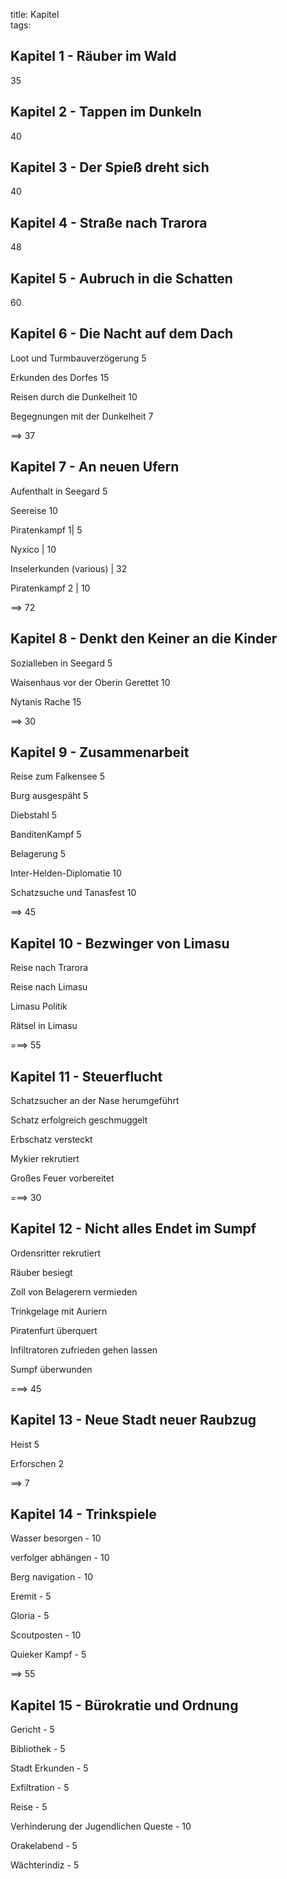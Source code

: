 title: Kapitel  
tags:   
## Kapitel 1 - Räuber im Wald

35

## Kapitel 2 - Tappen im Dunkeln

40

## Kapitel 3 - Der Spieß dreht sich

40

## Kapitel 4 - Straße nach Trarora

48

## Kapitel 5 - Aubruch in die Schatten

60 

## Kapitel 6 - Die Nacht auf dem Dach

Loot und Turmbauverzögerung 5  

Erkunden des Dorfes 15  

Reisen durch die Dunkelheit 10  

Begegnungen mit der Dunkelheit 7  

==> 37

## Kapitel 7 - An neuen Ufern

Aufenthalt in Seegard 5  

Seereise 10  

Piratenkampf 1| 5  

Nyxico | 10  

Inselerkunden (various) | 32  

Piratenkampf 2 | 10  

==> 72

## Kapitel 8 - Denkt den Keiner an die Kinder

Sozialleben in Seegard 5

Waisenhaus vor der Oberin Gerettet 10

Nytanis Rache 15

==> 30

## Kapitel 9 - Zusammenarbeit

Reise zum Falkensee 5

Burg ausgespäht 5

Diebstahl 5

BanditenKampf 5

Belagerung 5

Inter-Helden-Diplomatie 10

Schatzsuche und Tanasfest 10

==> 45

## Kapitel 10 - Bezwinger von Limasu

Reise nach Trarora

Reise nach Limasu

Limasu Politik

Rätsel in Limasu

===> 55

## Kapitel 11 - Steuerflucht

Schatzsucher an der Nase herumgeführt

Schatz erfolgreich geschmuggelt

Erbschatz versteckt

Mykier rekrutiert

Großes Feuer vorbereitet

===> 30

## Kapitel 12 - Nicht alles Endet im Sumpf  

Ordensritter rekrutiert

Räuber besiegt

Zoll von Belagerern vermieden

Trinkgelage mit Auriern

Piratenfurt überquert

Infiltratoren zufrieden gehen lassen

Sumpf überwunden

===> 45

## Kapitel 13 - Neue Stadt neuer Raubzug

Heist 5   

Erforschen 2  

==> 7

## Kapitel 14 - Trinkspiele  

Wasser besorgen - 10  

verfolger abhängen - 10  

Berg navigation - 10  

Eremit - 5  

Gloria - 5   

Scoutposten - 10  

Quieker Kampf - 5  

==> 55

## Kapitel 15 - Bürokratie und Ordnung

Gericht - 5  

Bibliothek - 5  

Stadt Erkunden - 5  

Exfiltration - 5  

Reise - 5  

Verhinderung der Jugendlichen Queste - 10  

Orakelabend - 5

Wächterindiz - 5



